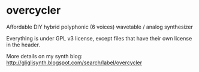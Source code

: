 overcycler
==========

Affordable DIY hybrid polyphonic (6 voices) wavetable / analog synthesizer

Everything is under GPL v3 license, except files that have their own license in the header.

More details on my synth blog: http://gliglisynth.blogspot.com/search/label/overcycler
